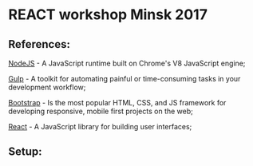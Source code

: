 # REACT workshop Minsk 2017

## References:

[NodeJS](https://nodejs.org) - A JavaScript runtime built on Chrome's V8 JavaScript engine;

[Gulp](https://gulpjs.com/) - A toolkit for automating painful or time-consuming tasks in your development workflow;

[Bootstrap](http://getbootstrap.com/) - Is the most popular HTML, CSS, and JS framework for developing responsive, mobile first projects on the web;

[React](https://reactjs.org/) - A JavaScript library for building user interfaces;

## Setup: